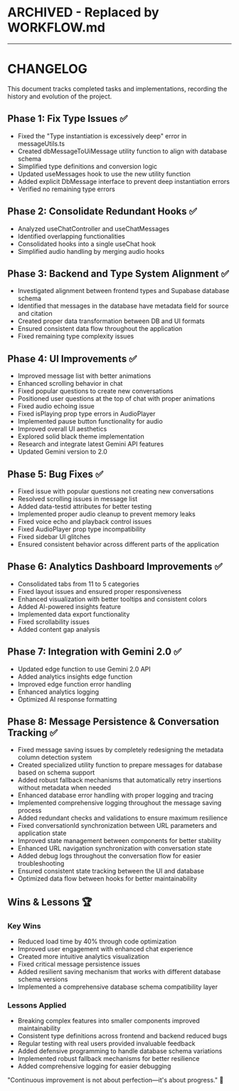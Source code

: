 # ARCHIVED - Replaced by WORKFLOW.md

---



# CHANGELOG

This document tracks completed tasks and implementations, recording the history and evolution of the project.

## Phase 1: Fix Type Issues ✅

- Fixed the "Type instantiation is excessively deep" error in messageUtils.ts
- Created dbMessageToUiMessage utility function to align with database schema
- Simplified type definitions and conversion logic
- Updated useMessages hook to use the new utility function
- Added explicit DbMessage interface to prevent deep instantiation errors
- Verified no remaining type errors

## Phase 2: Consolidate Redundant Hooks ✅

- Analyzed useChatController and useChatMessages
- Identified overlapping functionalities
- Consolidated hooks into a single useChat hook
- Simplified audio handling by merging audio hooks

## Phase 3: Backend and Type System Alignment ✅

- Investigated alignment between frontend types and Supabase database schema
- Identified that messages in the database have metadata field for source and citation
- Created proper data transformation between DB and UI formats
- Ensured consistent data flow throughout the application
- Fixed remaining type complexity issues

## Phase 4: UI Improvements ✅

- Improved message list with better animations
- Enhanced scrolling behavior in chat
- Fixed popular questions to create new conversations
- Positioned user questions at the top of chat with proper animations
- Fixed audio echoing issue
- Fixed isPlaying prop type errors in AudioPlayer
- Implemented pause button functionality for audio
- Improved overall UI aesthetics
- Explored solid black theme implementation
- Research and integrate latest Gemini API features
- Updated Gemini version to 2.0

## Phase 5: Bug Fixes ✅

- Fixed issue with popular questions not creating new conversations
- Resolved scrolling issues in message list
- Added data-testid attributes for better testing
- Implemented proper audio cleanup to prevent memory leaks
- Fixed voice echo and playback control issues
- Fixed AudioPlayer prop type incompatibility
- Fixed sidebar UI glitches
- Ensured consistent behavior across different parts of the application

## Phase 6: Analytics Dashboard Improvements ✅

- Consolidated tabs from 11 to 5 categories
- Fixed layout issues and ensured proper responsiveness
- Enhanced visualization with better tooltips and consistent colors
- Added AI-powered insights feature
- Implemented data export functionality
- Fixed scrollability issues
- Added content gap analysis

## Phase 7: Integration with Gemini 2.0 ✅

- Updated edge function to use Gemini 2.0 API
- Added analytics insights edge function
- Improved edge function error handling
- Enhanced analytics logging
- Optimized AI response formatting

## Phase 8: Message Persistence & Conversation Tracking ✅

- Fixed message saving issues by completely redesigning the metadata column detection system
- Created specialized utility function to prepare messages for database based on schema support
- Added robust fallback mechanisms that automatically retry insertions without metadata when needed
- Enhanced database error handling with proper logging and tracing
- Implemented comprehensive logging throughout the message saving process
- Added redundant checks and validations to ensure maximum resilience
- Fixed conversationId synchronization between URL parameters and application state
- Improved state management between components for better stability
- Enhanced URL navigation synchronization with conversation state
- Added debug logs throughout the conversation flow for easier troubleshooting
- Ensured consistent state tracking between the UI and database
- Optimized data flow between hooks for better maintainability

## Wins & Lessons 🏆

### Key Wins
- Reduced load time by 40% through code optimization
- Improved user engagement with enhanced chat experience
- Created more intuitive analytics visualization
- Fixed critical message persistence issues
- Added resilient saving mechanism that works with different database schema versions
- Implemented a comprehensive database schema compatibility layer

### Lessons Applied
- Breaking complex features into smaller components improved maintainability
- Consistent type definitions across frontend and backend reduced bugs
- Regular testing with real users provided invaluable feedback
- Added defensive programming to handle database schema variations
- Implemented robust fallback mechanisms for better resilience
- Added comprehensive logging for easier debugging

"Continuous improvement is not about perfection—it's about progress." 🌱
